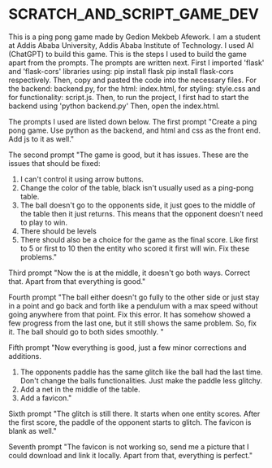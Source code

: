 # SCRATCH_AND_SCRIPT_GAME_DEV

This is a ping pong game made by Gedion Mekbeb Afework. I am a student at Addis Ababa University, Addis Ababa Institute of Technology. I used AI (ChatGPT) to build this game. This is the steps I used to build the game apart from the prompts. The prompts are written next.
First I imported 'flask' and 'flask-cors' libraries using:
pip install flask
pip install flask-cors
respectively.
Then, copy and pasted the code into the necessary files. For the backend: backend.py, for the html: index.html, for styling: style.css and for functionality: script.js.
Then, to run the project, I first had to start the backend using 'python backend.py'
Then, open the index.html.

The prompts I used are listed down below.
The first prompt
"Create a ping pong game. Use python as the backend, and html and css as the front end. Add js to it as well."

The second prompt
"The game is good, but it has issues. These are the issues that should be fixed:

1. I can't control it using arrow buttons.
2. Change the color of the table, black isn't usually used as a ping-pong table.
3. The ball doesn't go to the opponents side, it just goes to the middle of the table then it just returns. This means that the opponent doesn't need to play to win.
4. There should be levels
5. There should also be a choice for the game as the final score. Like first to 5 or first to 10 then the entity who scored it first will win.
   Fix these problems."

Third prompt
"Now the is at the middle, it doesn't go both ways. Correct that. Apart from that everything is good."

Fourth prompt
"The ball either doesn't go fully to the other side or just stay in a point and go back and forth like a pendulum with a max speed without going anywhere from that point. Fix this error. It has somehow showed a few progress from the last one, but it still shows the same problem. So, fix it. The ball should go to both sides smoothly. "

Fifth prompt
"Now everything is good, just a few minor corrections and additions.

1. The opponents paddle has the same glitch like the ball had the last time. Don't change the balls functionalities. Just make the paddle less glitchy.
2. Add a net in the middle of the table.
3. Add a favicon."

Sixth prompt
"The glitch is still there. It starts when one entity scores. After the first score, the paddle of the opponent starts to glitch. The favicon is blank as well."

Seventh prompt
"The favicon is not working so, send me a picture that I could download and link it locally. Apart from that, everything is perfect."
